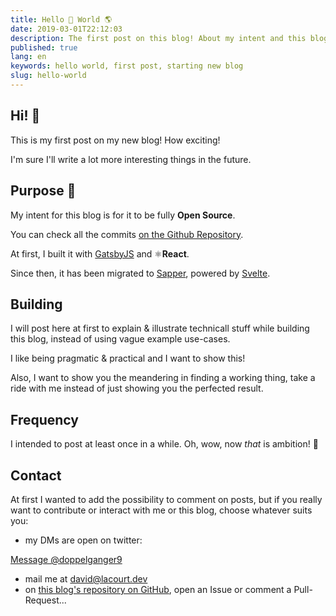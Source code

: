 ```yaml
---
title: Hello 👋 World 🌎
date: 2019-03-01T22:12:03
description: The first post on this blog! About my intent and this blog's purpose
published: true
lang: en
keywords: hello world, first post, starting new blog
slug: hello-world
---
```


## Hi! 👋

This is my first post on my new blog! How exciting!

I'm sure I'll write a lot more interesting things in the future.

## Purpose 🤔

My intent for this blog is for it to be fully **Open Source**.

You can check all the commits [on the Github Repository](https://github.com/doppelganger9/blog).

At first, I built it with [GatsbyJS](https://www.gatsbyjs.org/) and ⚛️**React**.

Since then, it has been migrated to [Sapper](https://sapper.svelte.dev), powered by [Svelte](https://svelte.dev).

## Building

I will post here at first to explain & illustrate technicall stuff while building this blog, instead of using vague example use-cases.

I like being pragmatic & practical and I want to show this!

Also, I want to show you the meandering in finding a working thing, take a ride with me instead of just showing you the perfected result.

## Frequency

I intended to post at least once in a while. Oh, wow, now _that_ is ambition! 🤪

## Contact

At first I wanted to add the possibility to comment on posts, but if you really want to contribute or interact with me or this blog, choose whatever suits you:

- my DMs are open on twitter:

<a href="https://twitter.com/messages/compose?recipient_id=48112723&ref_src=twsrc%5Etfw" class="twitter-dm-button" data-size="large" data-screen-name="doppelganger9" data-show-count="false">Message @doppelganger9</a>

- mail me at [david@lacourt.dev](mailto://david@lacourt.dev)
- on [this blog's repository on GitHub](https://github.com/doppelganger9/blog), open an Issue or comment a Pull-Request...

